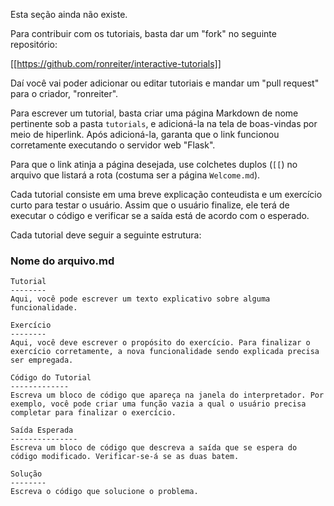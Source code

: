 Esta seção ainda não existe.

Para contribuir com os tutoriais, basta dar um "fork" no seguinte repositório:

[[https://github.com/ronreiter/interactive-tutorials]]

Daí você vai poder adicionar ou editar tutoriais e mandar um "pull request" para o criador, "ronreiter".

Para escrever um tutorial, basta criar uma página Markdown de nome pertinente sob a pasta `tutorials`, e adicioná-la na tela de boas-vindas por meio de hiperlink. Após adicioná-la, garanta que o link funcionou corretamente executando o servidor web "Flask".

Para que o link atinja a página desejada, use colchetes duplos (`[[`) no arquivo que listará a rota (costuma ser a página `Welcome.md`).

Cada tutorial consiste em uma breve explicação conteudista e um exercício curto para testar o usuário. Assim que o usuário finalize, ele terá de executar o código e verificar se a saída está de acordo com o esperado.

Cada tutorial deve seguir a seguinte estrutura:

### Nome do arquivo.md

    Tutorial
    --------
    Aqui, você pode escrever um texto explicativo sobre alguma funcionalidade.

    Exercício
    --------
    Aqui, você deve escrever o propósito do exercício. Para finalizar o exercício corretamente, a nova funcionalidade sendo explicada precisa ser empregada.

    Código do Tutorial
    -------------
    Escreva um bloco de código que apareça na janela do interpretador. Por exemplo, você pode criar uma função vazia a qual o usuário precisa completar para finalizar o exercício.

    Saída Esperada
    ---------------
    Escreva um bloco de código que descreva a saída que se espera do código modificado. Verificar-se-á se as duas batem.

    Solução
    --------
    Escreva o código que solucione o problema.
